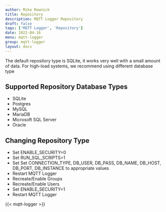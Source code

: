 ```yaml
---
author: Mike Rewnick
title: Repository
description: MQTT Logger Repository
draft: false
tags: ['MQTT Logger', 'Repository']
date: 2022-04-16
menu: mqtt-logger
group: mqtt-logger
layout: docs
---
```


The default repository type is SQLite, it works very well with a small amount of data. For high-load systems, we recommend using different database type

## Supported Repository Database Types

- SQLite
- Postgres
- MySQL
- MariaDB
- Microsoft SQL Server
- Oracle

## Changing Repository Type

- Set ENABLE_SECURITY=0
- Set RUN_SQL_SCRIPTS=1
- Set Set CONNECTION_TYPE, DB_USER, DB_PASS, DB_NAME, DB_HOST, DB_PORT, DB_INSTANCE to appropriate values
- Restart MQTT Logger
- Recreate/Enable Groups
- Recreate/Enable Users
- Set ENABLE_SECURITY=1
- Restart MQTT Logger

{{< mqtt-logger >}}

